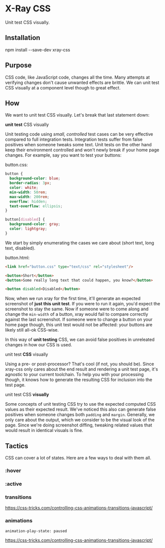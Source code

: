 # X-Ray CSS

Unit test CSS visually.

## Installation

npm install --save-dev xray-css

## Purpose

CSS code, like JavaScript code, changes all the time. Many attempts at
verifying changes don't cause unwanted effects are brittle. We can unit test
CSS visually at a component level though to great effect.

## How

We want to unit test CSS visually. Let's break that last statement down:

**unit test** CSS visually

Unit testing code using *small, controlled* test cases can be very effective
compared to full integration tests. Integration tests suffer from false
positives when someone tweaks some text. Unit tests on the other hand keep
their environment controlled and won't newly break if your home page changes.
For example, say you want to test your buttons:

button.css:

```css
button {
  background-color: blue;
  border-radius: 3px;
  color: white;
  min-width: 50rem;
  max-width: 200rem;
  overflow: hidden;
  text-overflow: ellipsis;
}

button[disabled] {
  background-color: gray;
  color: lightgray;
}
```

We start by simply enumerating the cases we care about (short text, long text,
disabled).

button.html:

```html
<link href="button.css" type="text/css" rel="stylesheet"/>

<button>Short</button>
<button>Some really long text that could happen, you know?</button>

<button disabled>Disabled</button>
```

Now, when we run xray for the first time, it'll generate an expected screenshot of **just this unit test**. If you were to run it again, you'd expect the
screenshot to stay the same. Now if someone were to come along and change the
`min-width` of a button, xray would fail to compare correctly against the last
screenshot. If someone were to change a button on your home page though, this
unit test would not be affected: your buttons are likely still all-ok CSS-wise.

In this way of **unit testing** CSS, we can avoid false positives in unreleated
changes in how our CSS is used.

unit test **CSS** visually

Using a pre- or post-processor? That's cool (if not, you should be). Since xray-css only cares about the end result and rendering a unit test page, it's agnostic to your current toolchain. To help you with your processing though, it knows how to generate the resulting CSS for inclusion into the test page.

unit test CSS **visually**

Some concepts of unit testing CSS try to use the expected computed CSS values
as their expected result. We've noticed this also can generate false positives
when someone changes both `padding` and `margin`. Generally, we only care
about the output, which we consider to be the visual look of the page. Since
we're doing screenshot diffing, tweaking related values that would result in
identical visuals is fine.

## Tactics

CSS can cover a lot of states. Here are a few ways to deal with them all.

### :hover

### :active

### transitions

https://css-tricks.com/controlling-css-animations-transitions-javascript/

### animations

`animation-play-state: paused`

https://css-tricks.com/controlling-css-animations-transitions-javascript/
